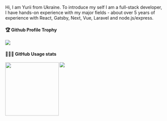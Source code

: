 Hi, I am Yurii from Ukraine.
To introduce my self I am a full-stack developer, 
I have hands-on experience with my major fields - 
about over 5 years of experience with React, Gatsby, Next, Vue, Laravel and node.js/express.

<div>
  <h4>🏆 Github Profile Trophy</h4>
    <img src="https://github-profile-trophy.vercel.app/?username=maiba23&column=8&theme=onedark"/>
</div>
<div>
  <h4>👨🏻‍💻 GitHub Usage stats</h4>
  <img height="170" align="left" src="https://github-readme-stats.vercel.app/api?username=maiba23&show_icons=true&theme=radical" />
  <img src="https://github-readme-stats.vercel.app/api/top-langs/?username=maiba23&layout=compact" />
</div>

<!---
maiba23/maiba23 is a ✨ special ✨ repository because its `README.md` (this file) appears on your GitHub profile.
You can click the Preview link to take a look at your changes.
--->

